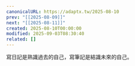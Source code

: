 ```yaml
---
canonicalURL: https://adaptx.tw/2025-08-10
prev: "[[2025-08-09]]"
next: "[[2025-08-11]]"
created: 2025-08-10T00:00:00
modified: 2025-09-03T08:30:40
related: []
---
```


寫日記是熟識過去的自己，寫筆記是結識未來的自己。
